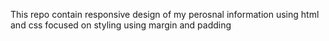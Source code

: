 This repo contain responsive design of my perosnal information using html and css focused on styling using margin and padding
